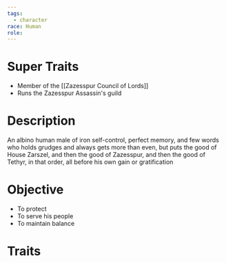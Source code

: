 ```yaml
---
tags:
  - character
race: Human
role:
---
```


# Super Traits
- Member of the [[Zazesspur Council of Lords]]
- Runs the Zazesspur Assassin's guild

# Description

An albino human male of iron self-control, perfect memory, and few words who holds grudges and always gets more than even, but puts the good of House Zarszel, and then the good of Zazesspur, and then the good of Tethyr, in that order, all before his own gain or gratification

# Objective
- To protect
- To serve his people
- To maintain balance

# Traits

